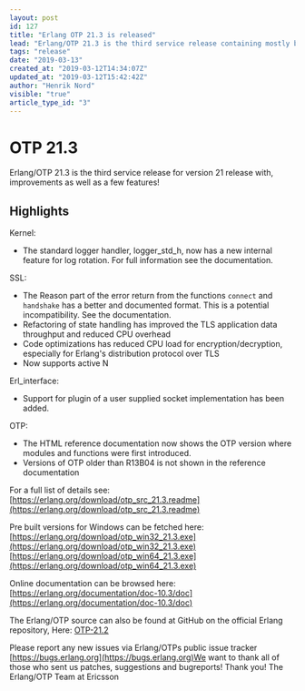 ```yaml
---
layout: post
id: 127
title: "Erlang OTP 21.3 is released"
lead: "Erlang/OTP 21.3 is the third service release containing mostly bug fixes and characteristics improvements but also a few features."
tags: "release"
date: "2019-03-13"
created_at: "2019-03-12T14:34:07Z"
updated_at: "2019-03-12T15:42:42Z"
author: "Henrik Nord"
visible: "true"
article_type_id: "3"
---
```


# OTP 21.3

Erlang/OTP 21.3 is the third service release for version 21 release with, improvements as well as a few features!

## Highlights

Kernel:
* The standard logger handler, logger_std_h, now has a new internal feature for log rotation. For full information see the documentation.

SSL:
* The Reason part of the error return from the functions `connect` and `handshake` has a better and documented format. This is a potential incompatibility. See the documentation.
* Refactoring of state handling has improved the TLS application data throughput and reduced CPU overhead
* Code optimizations has reduced CPU load for encryption/decryption, especially for Erlang's distribution protocol over TLS
* Now supports active N

Erl_interface:
* Support for plugin of a user supplied socket implementation has been added.

OTP:
* The HTML reference documentation now shows the OTP version where modules and functions were first introduced.
* Versions of OTP older than R13B04 is not shown in the reference documentation

For a full list of details see:
[https://erlang.org/download/otp_src_21.3.readme](https://erlang.org/download/otp_src_21.3.readme)

Pre built versions for Windows can be fetched here:
[https://erlang.org/download/otp_win32_21.3.exe](https://erlang.org/download/otp_win32_21.3.exe)
[https://erlang.org/download/otp_win64_21.3.exe](https://erlang.org/download/otp_win64_21.3.exe)

Online documentation can be browsed here:
[https://erlang.org/documentation/doc-10.3/doc](https://erlang.org/documentation/doc-10.3/doc)

The Erlang/OTP source can also be found at GitHub on the official Erlang repository, Here: [OTP-21.2](https://github.com/erlang/otp/releases/tag/OTP-21.3)

Please report any new issues via Erlang/OTPs public issue tracker
[https://bugs.erlang.org](https://bugs.erlang.org)We want to thank all of those who sent us patches, suggestions and bugreports! Thank you! The Erlang/OTP Team at Ericsson